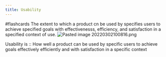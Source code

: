 ```yaml
---
title: Usability
---
```

#flashcards
The extent to which a product cn be used by specifies users to achieve specified goals with effectivenesss, efficiency, and satisfaction in a specified context of use.
![Pasted image 20220302100816.png](None)

Usability is :: How well a product can be used by specific users to achieve goals effectively efficiently and with satisfaction in a specific context
<!--SR:!2022-03-11,1,190-->

